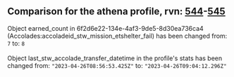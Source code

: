 ## Comparison for the athena profile, rvn: [544](https://github.com/PRO100KatYT/FortniteProfileRevisions/tree/main/profiles/athena/544%20athena.json)-[545](https://github.com/PRO100KatYT/FortniteProfileRevisions/tree/main/profiles/athena/545%20athena.json)

Object earned_count in 6f2d6e22-134e-4af3-9de5-8d30ea736ca4 (Accolades:accoladeid_stw_mission_etshelter_fail) has been changed from: `7` to: `8`
<br><br>
Object last_stw_accolade_transfer_datetime in the profile's stats has been changed from: `"2023-04-26T08:56:53.425Z"` to: `"2023-04-26T09:04:12.296Z"`
<br><br>
